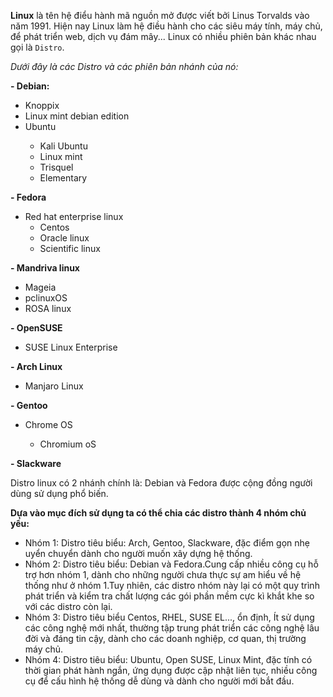 **Linux** là tên hệ điểu hành mã nguồn mở được viết bởi Linus Torvalds vào năm 1991. Hiện nay Linux làm hệ điều hành cho các siêu máy tính, máy chủ, để phát triển web, dịch vụ đám mây... Linux có nhiều phiên bản khác nhau gọi là `Distro`.

*Dưới đây là các Distro và các phiên bản nhánh của nó:*

**-	Debian:**
<ul>
<li>Knoppix</li>
<li>Linux mint debian edition</li>
<li>Ubuntu</li>
  <ul>
  <li>Kali Ubuntu</li>
  <li>Linux mint</li>
  <li>Trisquel</li>
  <li>Elementary</li>
  </ul>
</ul>


**-	Fedora**
<ul>
<li>Red hat enterprise linux</il>
    <ul>
    <li>Centos</li>
    <li>Oracle linux</li>
    <li>Scientific linux</li>
    </ul>
 </ul>
 
 
**- Mandriva linux**
<ul>
<li>Mageia</li>
<li>pclinuxOS</li>
<li>ROSA linux</li>
</ul>


**-	OpenSUSE**
<ul>
<li>SUSE Linux Enterprise</li>
</ul>


**-	Arch Linux**
<ul>
<li>Manjaro Linux</li>
</ul>


**-	Gentoo**
<ul>
<li>Chrome OS</li>
    <ul>
    <li>Chromium oS</li>
  </ul>
</ul>


**-	Slackware**



Distro linux có 2 nhánh chính là: Debian và Fedora được cộng đồng người dùng sử dụng phổ biến.

**Dựa vào mục đích sử dụng ta có thể chia các distro thành 4 nhóm chủ yếu:**
+ Nhóm 1: Distro tiêu biểu: Arch, Gentoo, Slackware, đặc điểm gọn nhẹ uyển chuyển dành cho người muốn xây dựng hệ thống.
+ Nhóm 2: Distro tiêu biểu: Debian và Fedora.Cung cấp nhiều công cụ hỗ trợ hơn nhóm 1, dành cho những người chưa thực sự am hiểu về hệ thống như ở nhóm 1.Tuy nhiên, các distro nhóm này lại có một quy trình phát triển và kiểm tra chất lượng các gói phần mềm cực kì khắt khe so với các distro còn lại.
+ Nhóm 3: Distro tiêu biểu Centos, RHEL, SUSE EL..., ổn định, Ít sử dụng các công nghệ mới nhất, thường tập trung phát triển các công nghệ lâu đời và đáng tin cậy, dành cho các doanh nghiệp, cơ quan, thị trường máy chủ.
+ Nhóm 4: Distro tiêu biểu: Ubuntu, Open SUSE, Linux Mint, đặc tính có thời gian phát hành ngắn, ứng dụng được cập nhật liên tục, nhiều công cụ để cấu hình hệ thống dễ dùng và dành cho người mới bắt đầu. 
